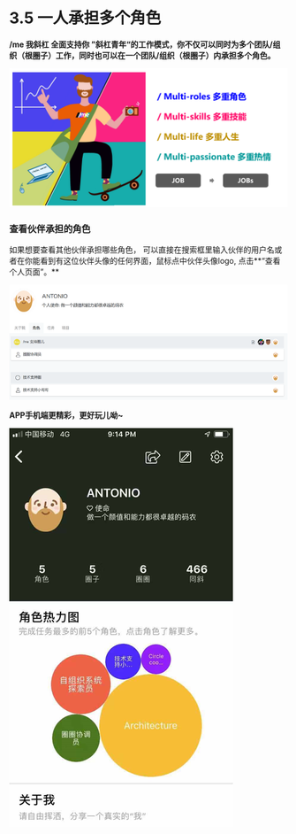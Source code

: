 # 3.5 一人承担多个角色

**/me 我斜杠 全面支持你 ”斜杠青年“的工作模式，你不仅可以同时为多个团队/组织（根圈子）工作，同时也可以在一个团队/组织（根圈子）内承担多个角色。**​

![](../.gitbook/assets/3-5-1.png)

### 查看伙伴承担的角色

如果想要查看其他伙伴承担哪些角色， 可以直接在搜索框里输入伙伴的用户名或者在你能看到有这位伙伴头像的任何界面，鼠标点中伙伴头像logo, 点击**“查看个人页面”。**

![&#x4E2A;&#x4EBA;&#x9875;&#x9762;&#x89D2;&#x8272;&#x5217;&#x8868;](../.gitbook/assets/3-5-2.png)

**APP手机端更精彩，更好玩儿呦~**

![&#x79FB;&#x52A8;&#x7AEF;&#x4E2A;&#x4EBA;&#x9875;&#x9762;](../.gitbook/assets/3-5-3.png)


